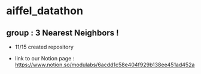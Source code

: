 # aiffel_datathon


## group : 3 Nearest Neighbors !

- 11/15 created repository

 - link to our Notion page :  https://www.notion.so/modulabs/6acdd1c58e404f929b138ee451ad452a


